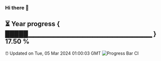 ### Hi there 👋
⏳ Year progress { █████▁▁▁▁▁▁▁▁▁▁▁▁▁▁▁▁▁▁▁▁▁▁▁▁▁ } 17.50 %
---
⏰ Updated on Tue, 05 Mar 2024 01:00:03 GMT
![Progress Bar CI](https://github.com/liununu/liununu/workflows/Progress%20Bar%20CI/badge.svg)
